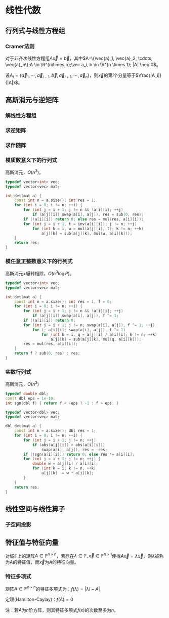 # 线性代数

## 行列式与线性方程组

### Cramer法则

对于非齐次线性方程组$A\vec x= \vec b$，其中$A=\{\vec{a}_1, \vec{a}_2, \cdots, \vec{a}_n\};A \in \R^{n\times n};\vec a_i, b \in \R^{n \times 1}; |A| \neq 0$。

设$A_i=\{\vec a_1, \cdots, \vec a_{i-1}, \vec b, \vec a_{i+1}, \cdots, \vec a_n\}$，则$\vec x$的第$i$个分量等于$\frac{|A_i|}{|A|}$。

## 高斯消元与逆矩阵

### 解线性方程组

### 求逆矩阵

### 求伴随阵

### 模质数意义下的行列式

高斯消元，$O(n^3)$。

```cpp
typedef vector<int> vec;
typedef vector<vec> mat;

int det(mat a) {
    const int n = a.size(); int res = 1;
    for (int i = 0; i != n; ++i) {
        for (int j = i + 1; j != n && !a[i][i]; ++j)
            if (a[j][i]) swap(a[i], a[j]), res = sub(0, res);
        if (!a[i][i]) return 0; else res = mul(res, a[i][i]);
        for (int j = i + 1, t = inv(a[i][i]); j != n; ++j)
            for (int k = i, w = mul(a[j][i], t); k != n; ++k)
                a[j][k] = sub(a[j][k], mul(w, a[i][k]));
    }
    return res;
}
```

### 模任意正整数意义下的行列式

高斯消元+辗转相除，$O(n^3 \log P)$。

```cpp
typedef vector<int> vec;
typedef vector<vec> mat;

int det(mat a) {
    const int n = a.size(); int res = 1, f = 0;
    for (int i = 0; i != n; ++i) {
        for (int j = i + 1; j != n && !a[i][i]; ++j)
            if (a[j][i]) swap(a[i], a[j]), f ^= 1;
        if (!a[i][i]) return 0;
        for (int j = i + 1; j != n; swap(a[i], a[j]), f ^= 1, ++j)
            for (; a[i][i]; swap(a[i], a[j]), f ^= 1)
                for (int k = i, q = a[j][i] / a[i][i]; k != n; ++k)
                    a[j][k] = sub(a[j][k], mul(q, a[i][k]));
        res = mul(res, a[i][i]);
    }
    return f ? sub(0, res) : res;
}
```

### 实数行列式

高斯消元，$O(n^3)$

```cpp
typedef double dbl;
const dbl eps = 1e-10;
int sgn(dbl f) { return f < -eps ? -1 : f > eps; }

typedef vector<dbl> vec;
typedef vector<vec> mat;

dbl det(mat a) {
    const int n = a.size(); dbl res = 1;
    for (int i = 0; i != n; ++i) {
        for (int j = i + 1; j != n; ++j)
            if (abs(a[j][i]) > abs(a[i][i]))
                swap(a[i], a[j]), res = -res;
        if (!sgn(a[i][i])) return 0; else res *= a[i][i];
        for (int j = i + 1; j != n; ++j) {
            double w = a[j][i] / a[i][i];
            for (int k = i; k != n; ++k)
                a[j][k] -= w * a[i][k];
        }
    }
    return res;
}
```

## 线性空间与线性算子

### 子空间投影

## 特征值与特征向量

对域$\mathbb F$上的矩阵$A \in \mathbb F^{n \times n}$，若存在$\lambda \in \mathbb F,\vec x \in \mathbb F^{n \times 1}$使得$A\vec x=\lambda \vec x$，则$\lambda$被称为$A$的特征值，而$\vec x$为$A$的特征向量。

### 特征多项式

矩阵$A \in \mathbb F^{n \times n}$的特征多项式为：$f(\lambda) = |\lambda I-A|$

定理(Hamilton-Caylay)：$f(A)=0$

注：若$A$为$n$阶方阵，则其特征多项式$f(x)$的次数至多为$n$。
